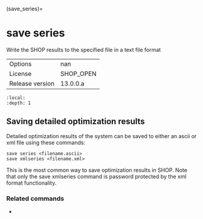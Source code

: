 (save_series)=
# save series
Write the SHOP results to the specified file in a text file format

|   |   |
|---|---|
|Options|nan|
|License|SHOP_OPEN|
|Release version|13.0.0.a|

```{contents}
:local:
:depth: 1
```

## Saving detailed optimization results
Detailed optimization results of the system can be saved to either an ascii or xml file using these commands:
```
save series <filename.ascii>
save xmlseries <filename.xml>
```

This is the most common way to save optimization results in SHOP. Note that only the save xmlseries command is password protected by the xml format functionality.

### Related commands
- [](set_xml_system_name)



